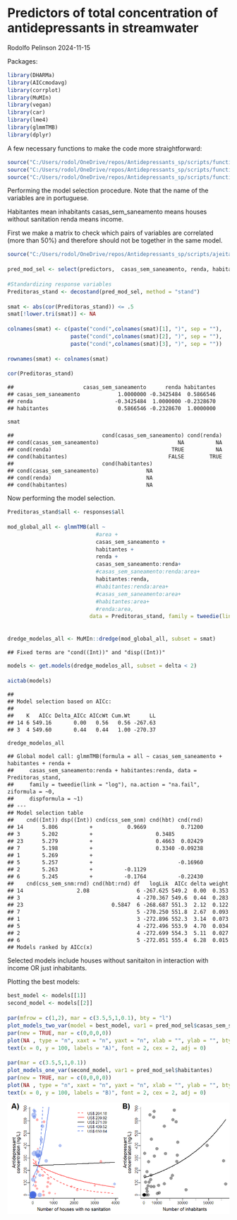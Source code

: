 Predictors of total concentration of antidepressants in streamwater
================
Rodolfo Pelinson
2024-11-15

Packages:

``` r
library(DHARMa)
library(AICcmodavg)
library(corrplot)
library(MuMIn)
library(vegan)
library(car)
library(lme4)
library(glmmTMB)
library(dplyr)
```

A few necessary functions to make the code more straightforward:

``` r
source("C:/Users/rodol/OneDrive/repos/Antidepressants_sp/scripts/functions/plot_models_one_var.R")
source("C:/Users/rodol/OneDrive/repos/Antidepressants_sp/scripts/functions/plot_models_two_var.R")
source("C:/Users/rodol/OneDrive/repos/Antidepressants_sp/scripts/functions/confidence_interval.R")
```

Performing the model selection procedure. Note that the name of the
variables are in portuguese.

Habitantes mean inhabitants casas_sem_saneamento means houses without
sanitation renda means income.

First we make a matrix to check which pairs of variables are correlated
(more than 50%) and therefore should not be together in the same model.

``` r
source("C:/Users/rodol/OneDrive/repos/Antidepressants_sp/scripts/ajeitando_planilhas.R")

pred_mod_sel <- select(predictors,  casas_sem_saneamento, renda, habitantes)

#Standardizing response variables
Preditoras_stand <- decostand(pred_mod_sel, method = "stand")

smat <- abs(cor(Preditoras_stand)) <= .5
smat[!lower.tri(smat)] <- NA

colnames(smat) <- c(paste("cond(",colnames(smat)[1], ")", sep = ""),
                    paste("cond(",colnames(smat)[2], ")", sep = ""),
                    paste("cond(",colnames(smat)[3], ")", sep = ""))

rownames(smat) <- colnames(smat)

cor(Preditoras_stand)
```

    ##                      casas_sem_saneamento      renda habitantes
    ## casas_sem_saneamento            1.0000000 -0.3425484  0.5866546
    ## renda                          -0.3425484  1.0000000 -0.2328670
    ## habitantes                      0.5866546 -0.2328670  1.0000000

``` r
smat
```

    ##                            cond(casas_sem_saneamento) cond(renda)
    ## cond(casas_sem_saneamento)                         NA          NA
    ## cond(renda)                                      TRUE          NA
    ## cond(habitantes)                                FALSE        TRUE
    ##                            cond(habitantes)
    ## cond(casas_sem_saneamento)               NA
    ## cond(renda)                              NA
    ## cond(habitantes)                         NA

Now performing the model selection.

``` r
Preditoras_stand$all <- responses$all

mod_global_all <- glmmTMB(all ~ 
                            #area +
                            casas_sem_saneamento +
                            habitantes +
                            renda + 
                            casas_sem_saneamento:renda+
                            #casas_sem_saneamento:renda:area+
                            habitantes:renda,
                            #habitantes:renda:area+
                            #casas_sem_saneamento:area+
                            #habitantes:area+
                            #renda:area,
                          data = Preditoras_stand, family = tweedie(link = "log"), na.action = "na.fail")


dredge_modelos_all <- MuMIn::dredge(mod_global_all, subset = smat)
```

    ## Fixed terms are "cond((Int))" and "disp((Int))"

``` r
models <- get.models(dredge_modelos_all, subset = delta < 2)

aictab(models)
```

    ## 
    ## Model selection based on AICc:
    ## 
    ##    K   AICc Delta_AICc AICcWt Cum.Wt      LL
    ## 14 6 549.16       0.00   0.56   0.56 -267.63
    ## 3  4 549.60       0.44   0.44   1.00 -270.37

``` r
dredge_modelos_all
```

    ## Global model call: glmmTMB(formula = all ~ casas_sem_saneamento + habitantes + renda + 
    ##     casas_sem_saneamento:renda + habitantes:renda, data = Preditoras_stand, 
    ##     family = tweedie(link = "log"), na.action = "na.fail", ziformula = ~0, 
    ##     dispformula = ~1)
    ## ---
    ## Model selection table 
    ##    cnd((Int)) dsp((Int)) cnd(css_sem_snm) cnd(hbt) cnd(rnd)
    ## 14      5.806          +           0.9669           0.71200
    ## 3       5.202          +                    0.3485         
    ## 23      5.279          +                    0.4663  0.02429
    ## 7       5.198          +                    0.3340 -0.09238
    ## 1       5.269          +                                   
    ## 5       5.257          +                           -0.16960
    ## 2       5.263          +          -0.1129                  
    ## 6       5.245          +          -0.1764          -0.22430
    ##    cnd(css_sem_snm:rnd) cnd(hbt:rnd) df   logLik  AICc delta weight
    ## 14                 2.08               6 -267.625 549.2  0.00  0.353
    ## 3                                     4 -270.367 549.6  0.44  0.283
    ## 23                            0.5847  6 -268.687 551.3  2.12  0.122
    ## 7                                     5 -270.250 551.8  2.67  0.093
    ## 1                                     3 -272.896 552.3  3.14  0.073
    ## 5                                     4 -272.496 553.9  4.70  0.034
    ## 2                                     4 -272.699 554.3  5.11  0.027
    ## 6                                     5 -272.051 555.4  6.28  0.015
    ## Models ranked by AICc(x)

Selected models include houses without sanitaiton in interaction with
income OR just inhabitants.

Plotting the best models:

``` r
best_model <- models[[1]]
second_model <- models[[2]]

par(mfrow = c(1,2), mar = c(3.5,5,1,0.1), bty = "l")
plot_models_two_var(model = best_model, var1 = pred_mod_sel$casas_sem_saneamento, var2 = pred_mod_sel$renda, trans_renda = 1.7485)
par(new = TRUE, mar = c(0,0,0,0))
plot(NA , type = "n", xaxt = "n", yaxt = "n", xlab = "", ylab = "", bty = "n", xlim = c(0,100), ylim = c(0,100))
text(x = 0, y = 100, labels = "A)", font = 2, cex = 2, adj = 0)

par(mar = c(3.5,5,1,0.1))
plot_models_one_var(second_model, var1 = pred_mod_sel$habitantes)
par(new = TRUE, mar = c(0,0,0,0))
plot(NA , type = "n", xaxt = "n", yaxt = "n", xlab = "", ylab = "", bty = "n", xlim = c(0,100), ylim = c(0,100))
text(x = 0, y = 100, labels = "B)", font = 2, cex = 2, adj = 0)
```

<img src="model_selection_all_files/figure-gfm/unnamed-chunk-6-1.png" style="display: block; margin: auto;" />
